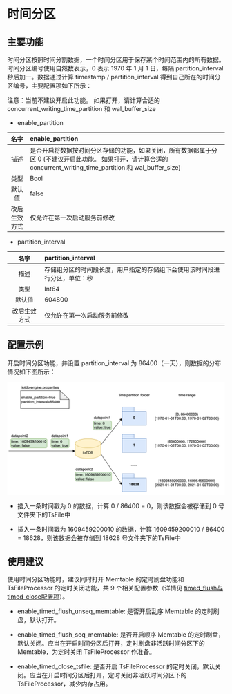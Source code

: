<!--

    Licensed to the Apache Software Foundation (ASF) under one
    or more contributor license agreements.  See the NOTICE file
    distributed with this work for additional information
    regarding copyright ownership.  The ASF licenses this file
    to you under the Apache License, Version 2.0 (the
    "License"); you may not use this file except in compliance
    with the License.  You may obtain a copy of the License at
    
        http://www.apache.org/licenses/LICENSE-2.0
    
    Unless required by applicable law or agreed to in writing,
    software distributed under the License is distributed on an
    "AS IS" BASIS, WITHOUT WARRANTIES OR CONDITIONS OF ANY
    KIND, either express or implied.  See the License for the
    specific language governing permissions and limitations
    under the License.

-->

# 时间分区

## 主要功能

时间分区按照时间分割数据，一个时间分区用于保存某个时间范围内的所有数据。时间分区编号使用自然数表示，0 表示 1970 年 1 月 1 日，每隔 partition_interval 秒后加一。数据通过计算 timestamp / partition_interval 得到自己所在的时间分区编号，主要配置项如下所示：

注意：当前不建议开启此功能。 如果打开，请计算合适的 concurrent_writing_time_partition 和 wal_buffer_size

* enable\_partition

|名字| enable\_partition |
|:---:|:---|
|描述| 是否开启将数据按时间分区存储的功能，如果关闭，所有数据都属于分区 0 (不建议开启此功能。 如果打开，请计算合适的 concurrent_writing_time_partition 和 wal_buffer_size)|
|类型|Bool|
|默认值| false |
|改后生效方式|仅允许在第一次启动服务前修改|

* partition\_interval

|名字| partition\_interval |
|:---:|:---|
|描述| 存储组分区的时间段长度，用户指定的存储组下会使用该时间段进行分区，单位：秒 |
|类型|Int64|
|默认值| 604800 |
|改后生效方式|仅允许在第一次启动服务前修改|

## 配置示例

开启时间分区功能，并设置 partition_interval 为 86400（一天），则数据的分布情况如下图所示：

<img style="width:100%; max-width:800px; max-height:600px; margin-left:auto; margin-right:auto; display:block;" src="https://github.com/apache/iotdb-bin-resources/blob/main/docs/UserGuide/Data%20Concept/Time-Partition/time_partition_example.png?raw=true" alt="time partition example">

* 插入一条时间戳为 0 的数据，计算 0 / 86400 = 0，则该数据会被存储到 0 号文件夹下的TsFile中
  
* 插入一条时间戳为 1609459200010 的数据，计算 1609459200010 / 86400 = 18628，则该数据会被存储到 18628 号文件夹下的TsFile中

## 使用建议

使用时间分区功能时，建议同时打开 Memtable 的定时刷盘功能和 TsFileProcessor 的定时关闭功能，共 9 个相关配置参数（详情见 [timed_flush与timed_close配置项](../Appendix/Config-Manual.md)）。

* enable_timed_flush_unseq_memtable: 是否开启乱序 Memtable 的定时刷盘，默认打开。

* enable_timed_flush_seq_memtable: 是否开启顺序 Memtable 的定时刷盘，默认关闭。应当在开启时间分区后打开，定时刷盘非活跃时间分区下的 Memtable，为定时关闭 TsFileProcessor 作准备。

* enable_timed_close_tsfile: 是否开启 TsFileProcessor 的定时关闭，默认关闭。应当在开启时间分区后打开，定时关闭非活跃时间分区下的 TsFileProcessor，减少内存占用。
